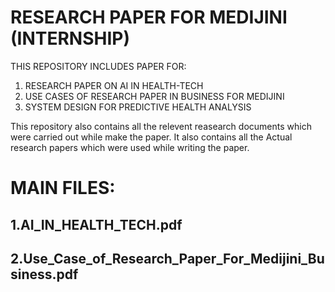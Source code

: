 # RESEARCH PAPER FOR MEDIJINI (INTERNSHIP)
THIS REPOSITORY INCLUDES PAPER FOR:
1)  RESEARCH PAPER ON AI IN HEALTH-TECH
2)  USE CASES OF RESEARCH PAPER IN BUSINESS FOR MEDIJINI
3)  SYSTEM DESIGN FOR PREDICTIVE HEALTH ANALYSIS



This repository also contains all the relevent reasearch documents which were carried out while make the paper.
It also contains all the Actual research papers which were used while writing the paper.

<H1>
  MAIN FILES:
</H1>
<H2>1.AI_IN_HEALTH_TECH.pdf</H2>
<H2>2.Use_Case_of_Research_Paper_For_Medijini_Business.pdf</H2>
